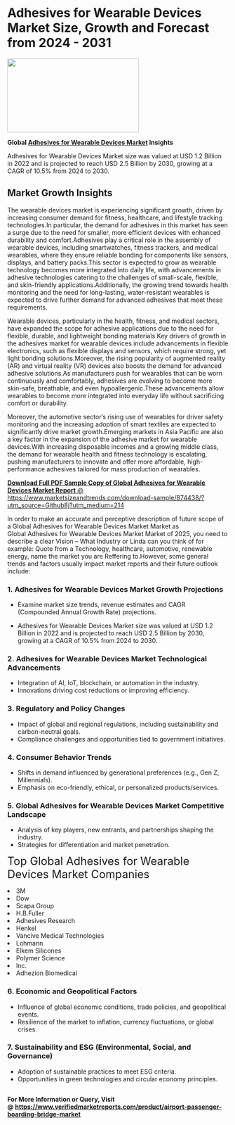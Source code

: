<H1>Adhesives for Wearable Devices Market Size, Growth and Forecast from 2024 - 2031</H1><img class="aligncenter size-medium wp-image-584254" src="https://thirdeyenews.in/wp-content/uploads/2024/09/Global-Market-Research-300x168.jpeg" alt="" width="300" height="168" /><p><strong>Global&nbsp;<a href="https://www.marketsizeandtrends.com/download-sample/874438/?utm_source=Github8j?utm_medium=214">Adhesives for Wearable Devices Market</a> Insights</strong></p><p>Adhesives for Wearable Devices Market size was valued at USD 1.2 Billion in 2022 and is projected to reach USD 2.5 Billion by 2030, growing at a CAGR of 10.5% from 2024 to 2030.</p><p><h2>Market Growth Insights</h2> <p>The wearable devices market is experiencing significant growth, driven by increasing consumer demand for fitness, healthcare, and lifestyle tracking technologies.In particular, the demand for adhesives in this market has seen a surge due to the need for smaller, more efficient devices with enhanced durability and comfort.Adhesives play a critical role in the assembly of wearable devices, including smartwatches, fitness trackers, and medical wearables, where they ensure reliable bonding for components like sensors, displays, and battery packs.This sector is expected to grow as wearable technology becomes more integrated into daily life, with advancements in adhesive technologies catering to the challenges of small-scale, flexible, and skin-friendly applications.Additionally, the growing trend towards health monitoring and the need for long-lasting, water-resistant wearables is expected to drive further demand for advanced adhesives that meet these requirements.</p> <p><a href="download_sample_link_here"></a></p> <p>Wearable devices, particularly in the health, fitness, and medical sectors, have expanded the scope for adhesive applications due to the need for flexible, durable, and lightweight bonding materials.Key drivers of growth in the adhesives market for wearable devices include advancements in flexible electronics, such as flexible displays and sensors, which require strong, yet light bonding solutions.Moreover, the rising popularity of augmented reality (AR) and virtual reality (VR) devices also boosts the demand for advanced adhesive solutions.As manufacturers push for wearables that can be worn continuously and comfortably, adhesives are evolving to become more skin-safe, breathable, and even hypoallergenic.These advancements allow wearables to become more integrated into everyday life without sacrificing comfort or durability.</p> <p>Moreover, the automotive sector’s rising use of wearables for driver safety monitoring and the increasing adoption of smart textiles are expected to significantly drive market growth.Emerging markets in Asia Pacific are also a key factor in the expansion of the adhesive market for wearable devices.With increasing disposable incomes and a growing middle class, the demand for wearable health and fitness technology is escalating, pushing manufacturers to innovate and offer more affordable, high-performance adhesives tailored for mass production of wearables.</p> <p><a href="get_more_link_here"></p><p><span class=""><strong>Download Full PDF Sample Copy of Global Adhesives for Wearable Devices Market Report</strong> @ <a href="https://www.marketsizeandtrends.com/download-sample/874438/?utm_source=Github8j?utm_medium=214" target="_blank">https://www.marketsizeandtrends.com/download-sample/874438/?utm_source=Github8j?utm_medium=214</a></span></p><p>In order to make an accurate and perceptive description of future scope of a Global&nbsp;Adhesives for Wearable Devices Market Market as Global&nbsp;Adhesives for Wearable Devices Market Market of 2025, you need to describe a clear Vision &ndash; What Industry or Linda can you think of for example: Quote from a Technology, healthcare, automotive, renewable energy, name the market you are Reffering to.However, some general trends and factors usually impact market reports and their future outlook include:</p><h3>1.&nbsp;<strong>Adhesives for Wearable Devices Market Growth Projections</strong></h3><ul><li>Examine market size trends, revenue estimates and CAGR (Compounded Annual Growth Rate) projections.</li><li><p>Adhesives for Wearable Devices Market size was valued at USD 1.2 Billion in 2022 and is projected to reach USD 2.5 Billion by 2030, growing at a CAGR of 10.5% from 2024 to 2030.</p></li></ul><h3>2.&nbsp;<strong>Adhesives for Wearable Devices Market Technological Advancements</strong></h3><ul><li>Integration of AI, IoT, blockchain, or automation in the industry.</li><li>Innovations driving cost reductions or improving efficiency.</li></ul><h3>3.&nbsp;<strong>Regulatory and Policy Changes</strong></h3><ul><li>Impact of global and regional regulations, including sustainability and carbon-neutral goals.</li><li>Compliance challenges and opportunities tied to government initiatives.</li></ul><h3>4.&nbsp;<strong>Consumer Behavior Trends</strong></h3><ul><li>Shifts in demand influenced by generational preferences (e.g., Gen Z, Millennials).</li><li>Emphasis on eco-friendly, ethical, or personalized products/services.</li></ul><h3>5.&nbsp;<strong>Global Adhesives for Wearable Devices Market Competitive Landscape</strong></h3><ul><li>Analysis of key players, new entrants, and partnerships shaping the industry.</li><li>Strategies for differentiation and market penetration.</li></ul><p data-pm-slice="1 1 []"><span style="color: inherit; font-family: inherit; font-size: 25px;">Top Global Adhesives for Wearable Devices Market Companies</span></p><div class="" data-test-id=""><p><li>3M</li><li> Dow</li><li> Scapa Group</li><li> H.B.Fuller</li><li> Adhesives Research</li><li> Henkel</li><li> Vancive Medical Technologies</li><li> Lohmann</li><li> Elkem Silicones</li><li> Polymer Science</li><li> Inc.</li><li> Adhezion Biomedical</li></p></div><h3>6.&nbsp;<strong>Economic and Geopolitical Factors</strong></h3><ul><li>Influence of global economic conditions, trade policies, and geopolitical events.</li><li>Resilience of the market to inflation, currency fluctuations, or global crises.</li></ul><h3>7.&nbsp;<strong>Sustainability and ESG (Environmental, Social, and Governance)</strong></h3><ul><li>Adoption of sustainable practices to meet ESG criteria.</li><li>Opportunities in green technologies and circular economy principles.</li></ul><h2><strong style="font-size: 14px;">For More Information or Query, Visit @&nbsp;</strong><a style="background-color: #ffffff; font-size: 14px;" href="https://www.marketsizeandtrends.com/report/adhesives-for-wearable-devices-market/" target="_blank">https://www.verifiedmarketreports.com/product/airport-passenger-boarding-bridge-market</a></h2>
